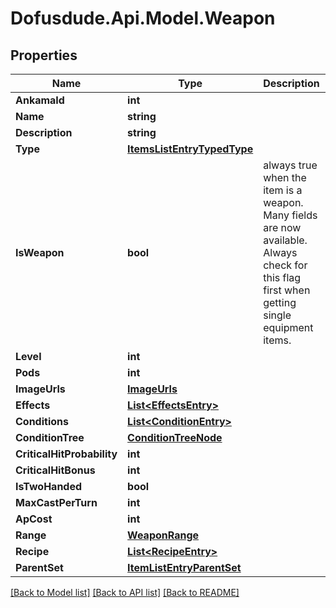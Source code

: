 # Dofusdude.Api.Model.Weapon

## Properties

Name | Type | Description | Notes
------------ | ------------- | ------------- | -------------
**AnkamaId** | **int** |  | [optional] 
**Name** | **string** |  | [optional] 
**Description** | **string** |  | [optional] 
**Type** | [**ItemsListEntryTypedType**](ItemsListEntryTypedType.md) |  | [optional] 
**IsWeapon** | **bool** | always true when the item is a weapon. Many fields are now available. Always check for this flag first when getting single equipment items. | [optional] 
**Level** | **int** |  | [optional] 
**Pods** | **int** |  | [optional] 
**ImageUrls** | [**ImageUrls**](ImageUrls.md) |  | [optional] 
**Effects** | [**List&lt;EffectsEntry&gt;**](EffectsEntry.md) |  | [optional] 
**Conditions** | [**List&lt;ConditionEntry&gt;**](ConditionEntry.md) |  | [optional] 
**ConditionTree** | [**ConditionTreeNode**](ConditionTreeNode.md) |  | [optional] 
**CriticalHitProbability** | **int** |  | [optional] 
**CriticalHitBonus** | **int** |  | [optional] 
**IsTwoHanded** | **bool** |  | [optional] 
**MaxCastPerTurn** | **int** |  | [optional] 
**ApCost** | **int** |  | [optional] 
**Range** | [**WeaponRange**](WeaponRange.md) |  | [optional] 
**Recipe** | [**List&lt;RecipeEntry&gt;**](RecipeEntry.md) |  | [optional] 
**ParentSet** | [**ItemListEntryParentSet**](ItemListEntryParentSet.md) |  | [optional] 

[[Back to Model list]](../README.md#documentation-for-models) [[Back to API list]](../README.md#documentation-for-api-endpoints) [[Back to README]](../README.md)


